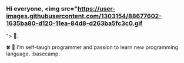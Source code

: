### Hi everyone, <img src="https://user-images.githubusercontent.com/1303154/88677602-1635ba80-d120-11ea-84d8-d263ba5fc3c0.gif
 "> 🌟.

🍀 🥬 I'm self-taugh programmer and passion to learn new programming language. :basecamp:



